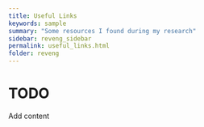 ```yaml
---
title: Useful Links
keywords: sample
summary: "Some resources I found during my research"
sidebar: reveng_sidebar
permalink: useful_links.html
folder: reveng
---
```

# TODO
Add content
